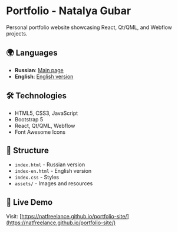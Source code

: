 # Portfolio - Natalya Gubar

Personal portfolio website showcasing React, Qt/QML, and Webflow projects.

## 🌍 Languages

- **Russian**: [Main page](https://natfreelance.github.io/portfolio-site/)
- **English**: [English version](https://natfreelance.github.io/portfolio-site/index-en.html)

## 🛠 Technologies

- HTML5, CSS3, JavaScript
- Bootstrap 5
- React, Qt/QML, Webflow
- Font Awesome Icons

## 📁 Structure

- `index.html` - Russian version
- `index-en.html` - English version
- `index.css` - Styles
- `assets/` - Images and resources

## 🚀 Live Demo

Visit: [https://natfreelance.github.io/portfolio-site/](https://natfreelance.github.io/portfolio-site/)
